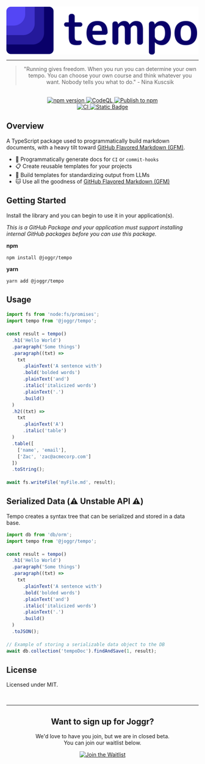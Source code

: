 <div>
    <p align="center">
        <img src="https://github.com/joggrdocs/tempo/blob/main/assets/tempo-logo.png" align="center"  />
    </p>
    <hr>
    <blockquote align="center">
        "Running gives freedom. When you run you can determine your own tempo. You can choose your own course and think whatever you want. Nobody tells you what to do." - Nina Kuscsik
    </blockquote>
</div>

<br>

<div align="center">
  <a href="https://badge.fury.io/js/@joggr%2Ftempo">
    <img src="https://badge.fury.io/js/@joggr%2Ftempo.svg" alt="npm version">
  </a>
  <a href="https://github.com/joggrdocs/tempo/actions/workflows/github-code-scanning/codeql">
    <img alt="CodeQL" src="https://github.com/joggrdocs/tempo/actions/workflows/github-code-scanning/codeql/badge.svg">
  </a>
  <a href="https://github.com/joggrdocs/tempo/actions/workflows/pkg-npm-publish.yaml">
    <img alt="Publish to npm" src="https://github.com/joggrdocs/tempo/actions/workflows/pkg-npm-publish.yaml/badge.svg">
  </a>
  <br />
  <a href="https://github.com/joggrdocs/tempo/actions/workflows/ci.yaml">
    <img alt="CI" src="https://github.com/joggrdocs/tempo/actions/workflows/ci.yaml/badge.svg">
  </a>
  <a href="https://biomejs.dev">
    <img alt="Static Badge" src="https://img.shields.io/badge/Formatted_with-Biome-60a5fa?style=flat&logo=biome">
  </a>
</div>

## Overview

A TypeScript package used to programmatically build markdown documents, with a heavy tilt toward [GitHub Flavored Markdown (GFM)](https://github.github.com/gfm/).

- 🦄 Programmatically generate docs for `CI` or `commit-hooks` 
- 📋 Create reusable templates for your projects
- 🤖 Build templates for standardizing output from LLMs
- 🐱 Use all the goodness of [GitHub Flavored Markdown (GFM)](https://github.github.com/gfm/)

## Getting Started

Install the library and you can begin to use it in your application(s).

_This is a GitHub Package and your application must support installing internal GitHub packages before you can use this package._

**npm**

```shell
npm install @joggr/tempo
```

**yarn**

```shell
yarn add @joggr/tempo
```

## Usage

```typescript
import fs from 'node:fs/promises';
import tempo from '@joggr/tempo';

const result = tempo()
  .h1('Hello World')
  .paragraph('Some things')
  .paragraph((txt) => 
    txt
      .plainText('A sentence with')
      .bold('bolded words')
      .plainText('and')
      .italic('italicized words')
      .plainText('.')
      .build()
  )
  .h2((txt) => 
    txt 
      .plainText('A')
      .italic('table')
  )
  .table([
    ['name', 'email'],
    ['Zac', 'zac@acmecorp.com']
  ])
  .toString();

await fs.writeFile('myFile.md', result);
```

## Serialized Data (⚠️ Unstable API ⚠️)

Tempo creates a syntax tree that can be serialized and stored in a data base.

```typescript
import db from 'db/orm';
import tempo from '@joggr/tempo';

const result = tempo()
  .h1('Hello World')
  .paragraph('Some things')
  .paragraph((txt) => 
    txt
      .plainText('A sentence with')
      .bold('bolded words')
      .plainText('and')
      .italic('italicized words')
      .plainText('.')
      .build()
  )
  .toJSON();

// Example of storing a serializable data object to the DB
await db.collection('tempoDoc').findAndSave(1, result);
```

## License

Licensed under MIT.

<br>
<hr>
<h2 align="center">
    Want to sign up for Joggr?
</h2>
<p align="center">
    We'd love to have you join, but we are in closed beta. <br> You can join our waitlist below.
</p>
<p align="center">
  <a href="https://www.joggr.io/waitlist?utm_source=github&utm_medium=org-readme&utm_campaign=static-docs">
    <img src="https://cdn.joggr.io/assets/static/badges/joggr-waitlist.svg" width="250px" alt="Join the Waitlist" />
  </a>
</p>
